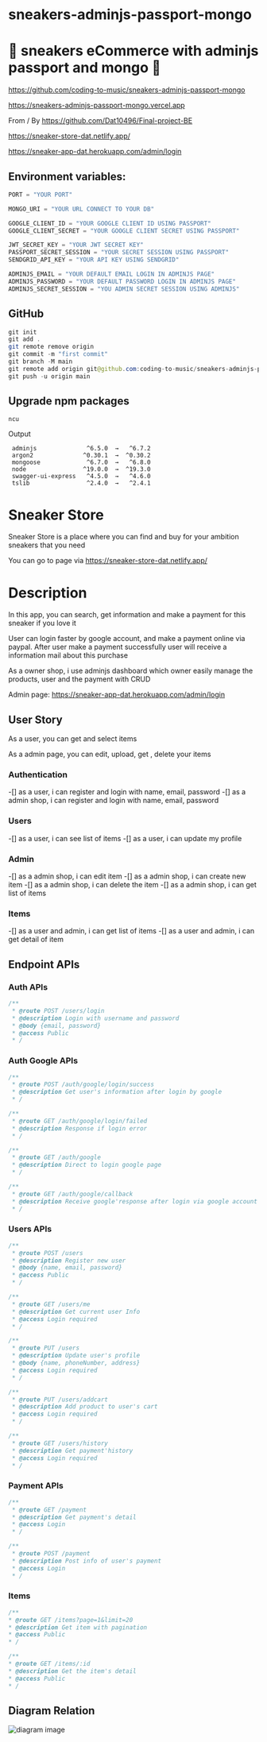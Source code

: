 # sneakers-adminjs-passport-mongo

# 🚀 sneakers eCommerce with adminjs passport and mongo 🚀

https://github.com/coding-to-music/sneakers-adminjs-passport-mongo

https://sneakers-adminjs-passport-mongo.vercel.app

From / By https://github.com/Dat10496/Final-project-BE

https://sneaker-store-dat.netlify.app/

https://sneaker-app-dat.herokuapp.com/admin/login

## Environment variables:

```java
PORT = "YOUR PORT"

MONGO_URI = "YOUR URL CONNECT TO YOUR DB"

GOOGLE_CLIENT_ID = "YOUR GOOGLE CLIENT ID USING PASSPORT"
GOOGLE_CLIENT_SECRET = "YOUR GOOGLE CLIENT SECRET USING PASSPORT"

JWT_SECRET_KEY = "YOUR JWT SECRET KEY"
PASSPORT_SECRET_SESSION = "YOUR SECRET SESSION USING PASSPORT"
SENDGRID_API_KEY = "YOUR API KEY USING SENDGRID"

ADMINJS_EMAIL = "YOUR DEFAULT EMAIL LOGIN IN ADMINJS PAGE"
ADMINJS_PASSWORD = "YOUR DEFAULT PASSWORD LOGIN IN ADMINJS PAGE"
ADMINJS_SECRET_SESSION = "YOU ADMIN SECRET SESSION USING ADMINJS"
```

## GitHub

```java
git init
git add .
git remote remove origin
git commit -m "first commit"
git branch -M main
git remote add origin git@github.com:coding-to-music/sneakers-adminjs-passport-mongo.git
git push -u origin main
```

## Upgrade npm packages

```
ncu
```

Output

```
 adminjs              ^6.5.0  →   ^6.7.2
 argon2              ^0.30.1  →  ^0.30.2
 mongoose             ^6.7.0  →   ^6.8.0
 node                ^19.0.0  →  ^19.3.0
 swagger-ui-express   ^4.5.0  →   ^4.6.0
 tslib                ^2.4.0  →   ^2.4.1
```

# Sneaker Store

Sneaker Store is a place where you can find and buy for your ambition sneakers that you need

You can go to page via https://sneaker-store-dat.netlify.app/

# Description

In this app, you can search, get information and make a payment for this sneaker if you love it

User can login faster by google account, and make a payment online via paypal. After user make a payment successfully user will receive a information mail about this purchase

As a owner shop, i use adminjs dashboard which owner easily manage the products, user and the payment with CRUD

Admin page: https://sneaker-app-dat.herokuapp.com/admin/login

## User Story

As a user, you can get and select items

As a admin page, you can edit, upload, get , delete your items

### Authentication

-[] as a user, i can register and login with name, email, password
-[] as a admin shop, i can register and login with name, email, password

### Users

-[] as a user, i can see list of items
-[] as a user, i can update my profile

### Admin

-[] as a admin shop, i can edit item
-[] as a admin shop, i can create new item
-[] as a admin shop, i can delete the item
-[] as a admin shop, i can get list of items

### Items

-[] as a user and admin, i can get list of items
-[] as a user and admin, i can get detail of item

## Endpoint APIs

### Auth APIs

```Javascript
/**
 * @route POST /users/login
 * @description Login with username and password
 * @body {email, password}
 * @access Public
 * /
```

### Auth Google APIs

```Javascript
/**
 * @route POST /auth/google/login/success
 * @description Get user's information after login by google
 * /
```

```Javascript
/**
 * @route GET /auth/google/login/failed
 * @description Response if login error
 * /
```

```Javascript
/**
 * @route GET /auth/google
 * @description Direct to login google page
 * /
```

```Javascript
/**
 * @route GET /auth/google/callback
 * @description Receive google'response after login via google account
 * /
```

### Users APIs

```Javascript
/**
 * @route POST /users
 * @description Register new user
 * @body {name, email, password}
 * @access Public
 * /
```

```Javascript
/**
 * @route GET /users/me
 * @description Get current user Info
 * @access Login required
 * /
```

```Javascript
/**
 * @route PUT /users
 * @description Update user's profile
 * @body {name, phoneNumber, address}
 * @access Login required
 * /
```

```Javascript
/**
 * @route PUT /users/addcart
 * @description Add product to user's cart
 * @access Login required
 * /
```

```Javascript
/**
 * @route GET /users/history
 * @description Get payment'history
 * @access Login required
 * /
```

### Payment APIs

```Javascript
/**
 * @route GET /payment
 * @description Get payment's detail
 * @access Login
 * /
```

```Javascript
/**
 * @route POST /payment
 * @description Post info of user's payment
 * @access Login
 * /
```

### Items

```Javascript
/**
* @route GET /items?page=1&limit=20
* @description Get item with pagination
* @access Public
* /
```

```Javascript
/**
* @route GET /items/:id
* @description Get the item's detail
* @access Public
* /
```

## Diagram Relation

![diagram image](./image//sneaker_diagram.png)
